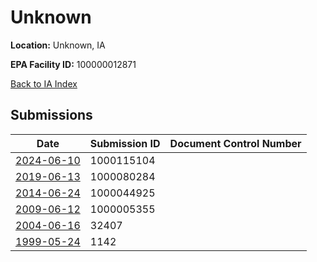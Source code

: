 # Unknown

**Location:** Unknown, IA

**EPA Facility ID:** 100000012871

[Back to IA Index](../../index.md)

## Submissions

| Date | Submission ID | Document Control Number |
|------|--------------|-------------------------|
| [2024-06-10](submissions/1000115104.md) | 1000115104 |  |
| [2019-06-13](submissions/1000080284.md) | 1000080284 |  |
| [2014-06-24](submissions/1000044925.md) | 1000044925 |  |
| [2009-06-12](submissions/1000005355.md) | 1000005355 |  |
| [2004-06-16](submissions/32407.md) | 32407 |  |
| [1999-05-24](submissions/1142.md) | 1142 |  |
